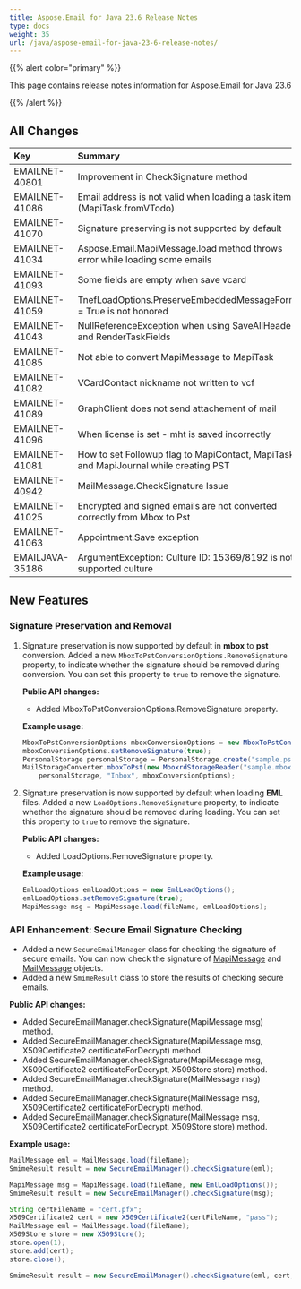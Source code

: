 ```yaml
---
title: Aspose.Email for Java 23.6 Release Notes
type: docs
weight: 35
url: /java/aspose-email-for-java-23-6-release-notes/
---
```


{{% alert color="primary" %}}

This page contains release notes information for Aspose.Email for Java 23.6

{{% /alert %}}

## **All Changes**

|**Key**|**Summary**|**Category**|
| :- | :- | :- |
|EMAILNET-40801|Improvement in CheckSignature method|Feature|
|EMAILNET-41086|Email address is not valid when loading a task item (MapiTask.fromVTodo)|Enhancement|
|EMAILNET-41070|Signature preserving is not supported by default|Enhancement|
|EMAILNET-41034|Aspose.Email.MapiMessage.load method throws error while loading some emails|Bug|
|EMAILNET-41093|Some fields are empty when save vcard|Bug|
|EMAILNET-41059|TnefLoadOptions.PreserveEmbeddedMessageFormat = True is not honored|Bug|
|EMAILNET-41043|NullReferenceException when using SaveAllHeaders and RenderTaskFields|Bug|
|EMAILNET-41085|Not able to convert MapiMessage to MapiTask|Bug|
|EMAILNET-41082|VCardContact nickname not written to vcf|Bug|
|EMAILNET-41089|GraphClient does not send attachement of mail|Bug|
|EMAILNET-41096|When license is set - mht is saved incorrectly|Bug|
|EMAILNET-41081|How to set Followup flag to MapiContact, MapiTask and MapiJournal while creating PST|Bug|
|EMAILNET-40942|MailMessage.CheckSignature Issue|Bug|
|EMAILNET-41025|Encrypted and signed emails are not converted correctly from Mbox to Pst|Bug|
|EMAILNET-41063|Appointment.Save exception|Bug|
|EMAILJAVA-35186|ArgumentException: Culture ID: 15369/8192 is not a supported culture|Bug|

## **New Features**

### **Signature Preservation and Removal**

1. Signature preservation is now supported by default in **mbox** to **pst** conversion.
   Added a new `MboxToPstConversionOptions.RemoveSignature` property, to indicate whether the signature should be removed during conversion. You can set this property to `true` to remove the signature.
   
   **Public API changes:**
   
    - Added MboxToPstConversionOptions.RemoveSignature property.
   
   **Example usage:**
   
   ```java
   MboxToPstConversionOptions mboxConversionOptions = new MboxToPstConversionOptions();
   mboxConversionOptions.setRemoveSignature(true);
   PersonalStorage personalStorage = PersonalStorage.create("sample.pst", FileFormatVersion.Unicode);
   MailStorageConverter.mboxToPst(new MboxrdStorageReader("sample.mbox", new MboxLoadOptions()),
       personalStorage, "Inbox", mboxConversionOptions);
   ```
   
2. Signature preservation is now supported by default when loading **EML** files.
   Added a new `LoadOptions.RemoveSignature` property, to indicate whether the signature should be removed during loading. You can set this property to `true` to remove the signature.
   
   **Public API changes:**
   
   - Added LoadOptions.RemoveSignature property.
   
   **Example usage:**
   
   ```java
   EmlLoadOptions emlLoadOptions = new EmlLoadOptions();
   emlLoadOptions.setRemoveSignature(true);
   MapiMessage msg = MapiMessage.load(fileName, emlLoadOptions);
   ```
   
### **API Enhancement: Secure Email Signature Checking**

- Added a new `SecureEmailManager` class for checking the signature of secure emails.
   You can now check the signature of [MapiMessage](https://reference.aspose.com/email/java/com.aspose.email/mapimessage/) and [MailMessage](https://reference.aspose.com/email/java/com.aspose.email/mailmessage/) objects.
- Added a new `SmimeResult` class to store the results of checking secure emails.

**Public API changes:**
 - Added SecureEmailManager.checkSignature(MapiMessage msg) method.
 - Added SecureEmailManager.checkSignature(MapiMessage msg, X509Certificate2 certificateForDecrypt) method.
 - Added SecureEmailManager.checkSignature(MapiMessage msg, X509Certificate2 certificateForDecrypt, X509Store store) method.
 - Added SecureEmailManager.checkSignature(MailMessage msg) method.
 - Added SecureEmailManager.checkSignature(MailMessage msg, X509Certificate2 certificateForDecrypt) method.
 - Added SecureEmailManager.checkSignature(MailMessage msg, X509Certificate2 certificateForDecrypt, X509Store store) method.

**Example usage:**

```java
MailMessage eml = MailMessage.load(fileName);
SmimeResult result = new SecureEmailManager().checkSignature(eml);
```
```java
MapiMessage msg = MapiMessage.load(fileName, new EmlLoadOptions());
SmimeResult result = new SecureEmailManager().checkSignature(msg);
```
```java
String certFileName = "cert.pfx";
X509Certificate2 cert = new X509Certificate2(certFileName, "pass");
MailMessage eml = MailMessage.load(fileName);
X509Store store = new X509Store();
store.open(1);
store.add(cert);
store.close();

SmimeResult result = new SecureEmailManager().checkSignature(eml, cert, store);
```
